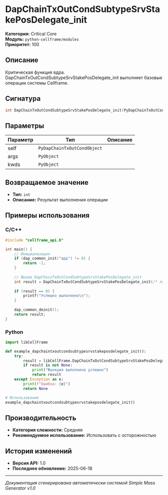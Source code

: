 # DapChainTxOutCondSubtypeSrvStakePosDelegate_init

**Категория:** Critical Core  
**Модуль:** `python-cellframe/modules`  
**Приоритет:** 100

## Описание
Критическая функция ядра. DapChainTxOutCondSubtypeSrvStakePosDelegate_init выполняет базовые операции системы Cellframe.

## Сигнатура
```c
int DapChainTxOutCondSubtypeSrvStakePosDelegate_init(PyDapChainTxOutCondObject *self, PyObject *args, PyObject *kwds){
```

## Параметры
| Параметр | Тип | Описание |
|----------|-----|----------|
| self | `PyDapChainTxOutCondObject` |  |
| args | `PyObject` |  |
| kwds | `PyObject` |  |


## Возвращаемое значение
- **Тип:** `int`
- **Описание:** Результат выполнения операции

## Примеры использования

### C/C++
```c
#include "cellframe_api.h"

int main() {
    // Инициализация
    if (dap_common_init("app") != 0) {
        return -1;
    }
    
    // Вызов DapChainTxOutCondSubtypeSrvStakePosDelegate_init
    int result = DapChainTxOutCondSubtypeSrvStakePosDelegate_init(/* параметры */);
    
    if (result == 0) {
        printf("Успешно выполнено\n");
    }
    
    dap_common_deinit();
    return result;
}
```

### Python
```python
import libCellFrame

def example_dapchaintxoutcondsubtypesrvstakeposdelegate_init():
    try:
        result = libCellFrame.DapChainTxOutCondSubtypeSrvStakePosDelegate.init()
        if result is not None:
            print("Функция выполнена успешно")
            return result
    except Exception as e:
        print(f"Ошибка: {e}")
        return None

# Использование
example_dapchaintxoutcondsubtypesrvstakeposdelegate_init()
```

## Производительность
- **Категория сложности:** Средняя
- **Рекомендуемое использование:** Использовать с осторожностью

## История изменений
- **Версия API:** 1.0
- **Последнее обновление:** 2025-06-18

---
*Документация сгенерирована автоматически системой Simple Mass Generator v1.0*
